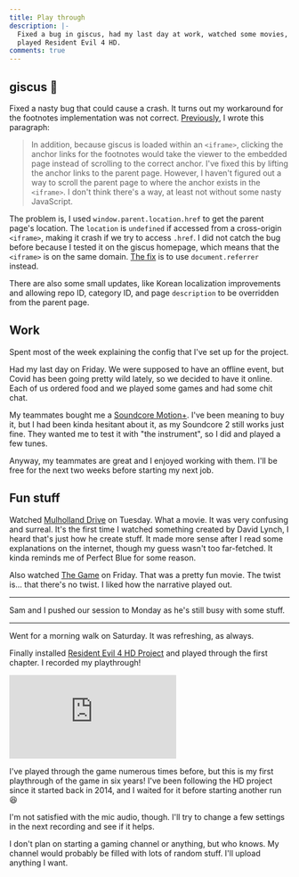 ```yaml
---
title: Play through
description: |-
  Fixed a bug in giscus, had my last day at work, watched some movies, and
  played Resident Evil 4 HD.
comments: true
---
```


## giscus 💎

Fixed a nasty bug that could cause a crash. It turns out my workaround for the
footnotes implementation was not correct. [Previously][21w40], I wrote this
paragraph:

> In addition, because giscus is loaded within an `<iframe>`, clicking the
> anchor links for the footnotes would take the viewer to the embedded page
> instead of scrolling to the correct anchor. I've fixed this by lifting the
> anchor links to the parent page. However, I haven't figured out a way to
> scroll the parent page to where the anchor exists in the `<iframe>`. I don't
> think there's a way, at least not without some nasty JavaScript.

The problem is, I used `window.parent.location.href` to get the parent page's
location. The `location` is `undefined` if accessed from a cross-origin
`<iframe>`, making it crash if we try to access `.href`. I did not catch the bug
before because I tested it on the giscus homepage, which means that the
`<iframe>` is on the same domain. [The fix][referrer] is to use
`document.referrer` instead.

There are also some small updates, like Korean localization improvements and
allowing repo ID, category ID, and page `description` to be overridden from the
parent page.

## Work

Spent most of the week explaining the config that I've set up for the project.

Had my last day on Friday. We were supposed to have an offline event, but Covid
has been going pretty wild lately, so we decided to have it online. Each of us
ordered food and we played some games and had some chit chat.

My teammates bought me a [Soundcore Motion+][motion-plus]. I've been meaning to
buy it, but I had been kinda hesitant about it, as my Soundcore 2 still works
just fine. They wanted me to test it with "the instrument", so I did and played
a few tunes.

Anyway, my teammates are great and I enjoyed working with them. I'll be free for
the next two weeks before starting my next job.

## Fun stuff

Watched [Mulholland Drive][mulholland-drive] on Tuesday. What a movie. It was
very confusing and surreal. It's the first time I watched something created by
David Lynch, I heard that's just how he create stuff. It made more sense after
I read some explanations on the internet, though my guess wasn't too
far-fetched. It kinda reminds me of Perfect Blue for some reason.

Also watched [The Game][the-game] on Friday. That was a pretty fun movie. The
twist is... that there's no twist. I liked how the narrative played out.

---

Sam and I pushed our session to Monday as he's still busy with some stuff.

---

Went for a morning walk on Saturday. It was refreshing, as always.

Finally installed [Resident Evil 4 HD Project][re4hd] and played through the
first chapter. I recorded my playthrough!

<div style={{
    position: "relative",
    paddingTop: "56.25%",
    marginBottom: "4rem",
  }}>
  <iframe src="https://www.youtube.com/embed/I-xhPDSE6pY" title="YouTube" frameborder="0" allow="accelerometer; autoplay; clipboard-write; encrypted-media; gyroscope; picture-in-picture" allowfullscreen style={{
      position: "absolute",
      top: 0,
      left: 0,
      width: "100%",
      height: "100%",
    }}></iframe>
</div>

I've played through the game numerous times before, but this is my first
playthrough of the game in six years! I've been following the HD project since
it started back in 2014, and I waited for it before starting another run 😆

I'm not satisfied with the mic audio, though. I'll try to change a few settings
in the next recording and see if it helps.

I don't plan on starting a gaming channel or anything, but who knows. My channel
would probably be filled with lots of random stuff. I'll upload anything I want.

[21w40]: /logs/21w40
[referrer]: https://github.com/giscus/giscus/pull/382
[motion-plus]: https://us.soundcore.com/products/a3116011
[mulholland-drive]: https://en.wikipedia.org/wiki/Mulholland_Drive_(film)
[the-game]: https://en.wikipedia.org/wiki/The_Game_(1997_film)
[re4hd]: https://www.re4hd.com
